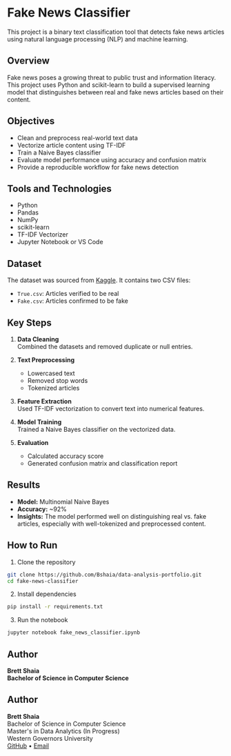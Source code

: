 # Fake News Classifier

This project is a binary text classification tool that detects fake news articles using natural language processing (NLP) and machine learning.

## Overview

Fake news poses a growing threat to public trust and information literacy. This project uses Python and scikit-learn to build a supervised learning model that distinguishes between real and fake news articles based on their content.

## Objectives

- Clean and preprocess real-world text data
- Vectorize article content using TF-IDF
- Train a Naive Bayes classifier
- Evaluate model performance using accuracy and confusion matrix
- Provide a reproducible workflow for fake news detection

## Tools and Technologies

- Python  
- Pandas  
- NumPy  
- scikit-learn  
- TF-IDF Vectorizer  
- Jupyter Notebook or VS Code

## Dataset

The dataset was sourced from [Kaggle](https://www.kaggle.com/datasets/clmentbisaillon/fake-and-real-news-dataset). It contains two CSV files:
- `True.csv`: Articles verified to be real  
- `Fake.csv`: Articles confirmed to be fake  

## Key Steps

1. **Data Cleaning**  
   Combined the datasets and removed duplicate or null entries.

2. **Text Preprocessing**  
   - Lowercased text  
   - Removed stop words  
   - Tokenized articles  

3. **Feature Extraction**  
   Used TF-IDF vectorization to convert text into numerical features.

4. **Model Training**  
   Trained a Naive Bayes classifier on the vectorized data.

5. **Evaluation**  
   - Calculated accuracy score  
   - Generated confusion matrix and classification report

## Results

- **Model:** Multinomial Naive Bayes  
- **Accuracy:** ~92%  
- **Insights:** The model performed well on distinguishing real vs. fake articles, especially with well-tokenized and preprocessed content.

## How to Run

1. Clone the repository  
```bash  
git clone https://github.com/Bshaia/data-analysis-portfolio.git  
cd fake-news-classifier  
```

2. Install dependencies  
```bash  
pip install -r requirements.txt  
```

3. Run the notebook  
```bash  
jupyter notebook fake_news_classifier.ipynb  
```

## Author

**Brett Shaia**  
**Bachelor of Science in Computer Science**  
## Author

**Brett Shaia**  
Bachelor of Science in Computer Science  
Master's in Data Analytics (In Progress)  
Western Governors University  
[GitHub](https://github.com/Bshaia) • [Email](mailto:brettshaia@gmail.com)
